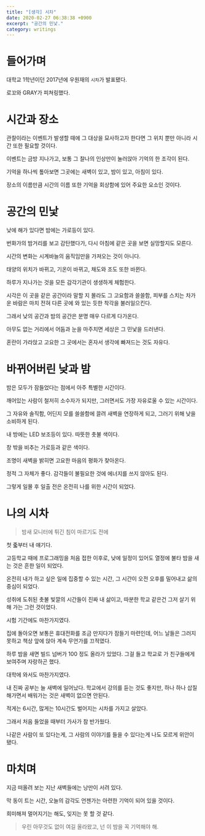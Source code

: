 ```yaml
---
title: "[생각] 시차"
date: 2020-02-27 06:38:38 +0900
excerpt: "공간의 민낯."
category: writings
---
```


# 들어가며

대학교 1학년이던 2017년에 우원재의 `시차`가 발표됐다.

로꼬와 GRAY가 피쳐링했다.

# 시간과 장소

관찰이라는 이벤트가 발생할 때에 그 대상을 묘사하고자 한다면 그 위치 뿐만 아니라 시간 또한 필요할 것이다.

이벤트는 금방 지나가고, 보통 그 찰나의 인상만이 눌러앉아 기억의 한 조각이 된다.

기억을 하나씩 톺아보면 그곳에는 새벽이 있고, 밤이 있고, 아침이 있다.

장소의 이름만큼 시간의 이름 또한 기억을 회상함에 있어 주요한 요소인 것이다.

# 공간의 민낯

낮에 해가 있다면 밤에는 가로등이 있다.

번화가의 밤거리를 보고 감탄했다가, 다시 아침에 같은 곳을 보면 실망할지도 모른다.

시간의 변화는 시계바늘의 움직임만을 가져오는 것이 아니다.

태양의 위치가 바뀌고, 기온이 바뀌고, 채도와 조도 또한 바뀐다.

하루가 지나가는 것을 모든 감각기관이 생생하게 체험한다.

시각은 이 곳을 같은 공간이라 말할 지 몰라도 그 고요함과 쓸쓸함, 피부를 스치는 차가운 바람은 마치 전혀 다른 곳에 와 있는 듯한 착각을 불러일으킨다.

그래서 낮의 공간과 밤의 공간은 분명 매우 다르게 다가온다.

아무도 없는 거리에서 어둠과 눈을 마주치면 세상은 그 민낯을 드러낸다.

혼란이 가라앉고 고요한 그 곳에서는 혼자서 생각에 빠져드는 것도 자유다.

# 바뀌어버린 낮과 밤

밤은 모두가 잠들었다는 점에서 아주 특별한 시간이다.

깨어있는 사람이 철저히 소수자가 되지만, 그러면서도 가장 자유로울 수 있는 시간이다.

그 자유와 솔직함, 어딘지 모를 쓸쓸함에 끌려 새벽을 연장하게 되고, 그러기 위해 낮을 소비하게 된다.

내 방에는 LED 보조등이 있다. 따뜻한 촛불 색이다.

창 밖을 비추는 가로등과 같은 색이다.

조명이 새벽을 밝히면 고요한 마음의 평화가 찾아온다.

정적 그 자체가 좋다. 감각들이 불필요한 것에 에너지를 쓰지 않아도 된다.

그렇게 일몰 후 일출 전은 온전히 나를 위한 시간이 되었다.

# 나의 시차

> 밤새 모니터에 튀긴 침이 마르기도 전에    

첫 줇부터 내 얘기다.

고등학교 때에 프로그래밍을 처음 접한 이후로, 낮에 일정이 있어도 열정에 불타 밤을 새는 것은 흔한 일이 되었다.

온전히 내가 하고 싶은 일에 집중할 수 있는 시간, 그 시간이 오전 오후를 밀어내고 삶의 중심이 되었다.

성취에 도취된 촛불 빛깔의 시간들이 진짜 내 삶이고, 따분한 학교 같은건 그저 살기 위해 가는 그런 것이었다.

시험 기간에도 마찬가지였다.

집에 돌아오면 보통은 휴대전화를 조금 만지다가 잠들기 마련인데, 어느 날들은 그러지 못하고 책상 앞에 앉아 계속 무언가를 끄적였다.

하루 밤을 새면 빌드 넘버가 100 정도 올라가 있었다. 그걸 들고 학교로 가 친구들에게 보여주며 자랑하곤 했다.

대학에 와서도 마찬가지였다.

내 진짜 공부는 늘 새벽에 일어났다. 학교에서 강의를 듣는 것도 좋지만, 하나 하나 삽질해가면서 배워가는 것은 새벽이 없으면 안된다.

적게는 6시간, 많게는 10시간도 벌어지는 시차를 가지고 살았다.

그래서 처음 들었을 때부터 가사가 참 반가웠다.

나같은 사람이 또 있다는게, 그 사람의 이야기를 들을 수 있다는게 나도 모르게 위안이 됐다.

# 마치며

지금 떠올려 보는 지난 새벽들에는 낭만이 서려 있다.

막 동이 트는 시간, 오늘의 감각도 언젠가는 아련한 기억이 되어 있을 것이다.

희미해져 멀어지기는 해도, 잊지는 못 할 것 같다.

> 우린 아무것도 없이 여길 올라왔고, 넌 이 밤을 꼭 기억해야 해.
